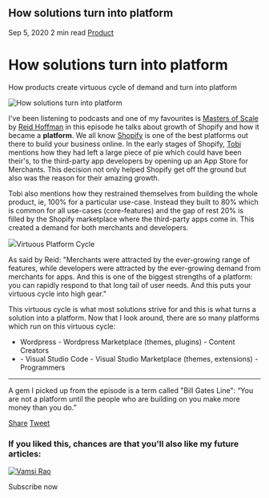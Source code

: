## How solutions turn into platform

Sep 5, 2020 2 min read [Product](https://vamsirao.com/tag/product/)

How solutions turn into platform
================================

How products create virtuous cycle of demand and turn into platform

![How solutions turn into platform](https://cdn.hashnode.com/res/hashnode/image-dev/upload/v1625141870861/OLsbGb_h5.jpeg)

I've been listening to podcasts and one of my favourites is [Masters of Scale](https://mastersofscale.com/) by [Reid Hoffman](https://twitter.com/reidhoffman) in this episode he talks about growth of Shopify and how it became a **platform**. We all know [Shopify](https://shopify.com/) is one of the best platforms out there to build your business online. In the early stages of Shopify, [Tobi](https://twitter.com/tobi) mentions how they had left a large piece of pie which could have been their's, to the third-party app developers by opening up an App Store for Merchants. This decision not only helped Shopify get off the ground but also was the reason for their amazing growth.

Tobi also mentions how they restrained themselves from building the whole product, ie, 100% for a particular use-case. Instead they built to 80% which is common for all use-cases (core-features) and the gap of rest 20% is filled by the Shopify marketplace where the third-party apps come in. This created a demand for both merchants and developers.

![](https://cdn.hashnode.com/res/hashnode/image-dev/upload/v1625141875558/1hQaaPdPU.jpeg)Virtuous Platform Cycle

As said by Reid: "Merchants were attracted by the ever-growing range of features, while developers were attracted by the ever-growing demand from merchants for apps. And this is one of the biggest strengths of a platform: you can rapidly respond to that long tail of user needs. And this puts your virtuous cycle into high gear."  

This virtuous cycle is what most solutions strive for and this is what turns a solution into a platform. Now that I look around, there are so many platforms which run on this virtuous cycle:

*   Wordpress - Wordpress Marketplace (themes, plugins) - Content Creators
*   \- Visual Studio Code - Visual Studio Marketplace (themes, extensions) - Programmers

* * *

A gem I picked up from the episode is a term called "Bill Gates Line": “You are not a platform until the people who are building on you make more money than you do.”

[Share](https://www.facebook.com/sharer.php?u=https://vamsirao.com/how-solutions-turn-into-platform/) [Tweet](https://twitter.com/intent/tweet?url=https://vamsirao.com/how-solutions-turn-into-platform/&text=How%20solutions%20turn%20into%20platform)

### If you liked this, chances are that you'll also like my future articles:

[![Vamsi Rao](https://cdn.hashnode.com/res/hashnode/image-dev/upload/v1625141877998/-sdEstpIc.jpeg)](https://vamsirao.com/author/vamsi/)

Subscribe now

[](https://vamsirao.com/taking-a-wrong-turn/)